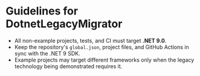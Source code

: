 # Guidelines for DotnetLegacyMigrator

- All non-example projects, tests, and CI must target **.NET 9.0**.
- Keep the repository's `global.json`, project files, and GitHub Actions in sync with the .NET 9 SDK.
- Example projects may target different frameworks only when the legacy technology being demonstrated requires it.
